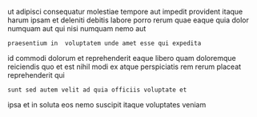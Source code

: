 <!--
title: Cross-platform system-worthy middleware
author: Meaghan
date: 2014-11-18-1047
link: 2014-11-18-1047-cross-platform-system-worthy-middleware
tags: [unicorns,IX,inject,Android]
-->

  ut adipisci consequatur molestiae tempore aut impedit provident
itaque harum ipsam
et  deleniti debitis labore  porro rerum quae eaque
quia dolor numquam aut 
qui  nisi numquam nemo aut
 	praesentium in  voluptatem unde amet esse qui expedita
id   commodi dolorum et reprehenderit eaque libero quam
doloremque reiciendis quo et est nihil modi
ex atque perspiciatis rem 
rerum placeat reprehenderit qui 
 	sunt sed autem velit ad quia officiis voluptate et
ipsa et in soluta
 eos nemo suscipit itaque voluptates veniam